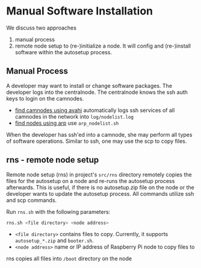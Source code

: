 # Manual Software Installation

We discuss two approaches

1. manual process
1. remote node setup to (re-)initialize a node. It will config and (re-)install software within the autosetup process.

## Manual Process

A developer may want to install or change software packages. The developer logs into the centralnode. The centralnode knows the ssh auth keys to login on the camnodes.

* [find camnodes using avahi](scanodis.md#scanodis-link-local-discovery) automatically logs ssh services of all camnodes in the network into `log/nodelist.log`
* [find nodes using arp](../../../src/rns) use `arp_nodelist.sh` 

When the developer has ssh'ed into a camnode, she may perform all types of software operations. Similar to ssh, one may use the scp to copy files. 

## rns - remote node setup

Remote node setup (rns) in project's `src/rns` directory remotely copies the files for the autosetup on a node and re-runs the autosetup process afterwards. This is useful, if there is no autosetup.zip file on the node or the developer wants to update the autosetup process. 
All commands utilize ssh and scp commands.

Run `rns.sh` with the following parameters:

```bash
rns.sh <file directory> <node address>
``` 

* `<file directory>` contains files to copy.  Currently, it supports `autosetup_*.zip` and `booter.sh`. 
* `<node address>` name or IP address of Raspberry Pi node to copy files to

rns copies all files into `/boot` directory on the node

